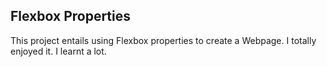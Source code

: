 ## Flexbox Properties
This project entails using Flexbox properties to create a Webpage.
I totally enjoyed it. I learnt a lot.

